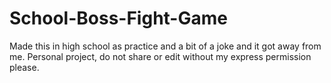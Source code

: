 # School-Boss-Fight-Game
Made this in high school as practice and a bit of a joke and it got away from me. Personal project, do not share or edit without my express permission please. 
